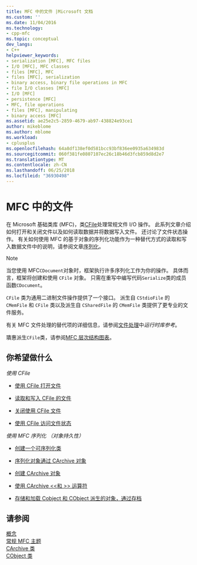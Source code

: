 ```yaml
---
title: MFC 中的文件 |Microsoft 文档
ms.custom: ''
ms.date: 11/04/2016
ms.technology:
- cpp-mfc
ms.topic: conceptual
dev_langs:
- C++
helpviewer_keywords:
- serialization [MFC], MFC files
- I/O [MFC], MFC classes
- files [MFC], MFC
- files [MFC], serialization
- binary access, binary file operations in MFC
- file I/O classes [MFC]
- I/O [MFC]
- persistence [MFC]
- MFC, file operations
- files [MFC], manipulating
- binary access [MFC]
ms.assetid: ae25e2c5-2859-4679-ab97-438824e93ce1
author: mikeblome
ms.author: mblome
ms.workload:
- cplusplus
ms.openlocfilehash: 64a8df138ef0d581bcc93bf836ee0935a634983d
ms.sourcegitcommit: 060f381fe0807107ec26c18b46d3fcb859d8d2e7
ms.translationtype: MT
ms.contentlocale: zh-CN
ms.lasthandoff: 06/25/2018
ms.locfileid: "36930498"
---
```

# <a name="files-in-mfc"></a>MFC 中的文件
在 Microsoft 基础类库 (MFC)，类[CFile](../mfc/reference/cfile-class.md)处理常规文件 I/O 操作。 此系列文章介绍如何打开和关闭文件以及如何读取数据并将数据写入文件。 还讨论了文件状态操作。 有关如何使用 MFC 的基于对象的序列化功能作为一种替代方式的读取和写入数据文件中的说明，请参阅文章[序列化](../mfc/serialization-in-mfc.md)。  
  
> [!NOTE]
>  当您使用 MFC`CDocument`对象时，框架执行许多序列化工作为你的操作。 具体而言，框架将创建和使用 `CFile` 对象。 只需在重写中编写代码`Serialize`类的成员函数`CDocument`。  
  
 `CFile` 类为通用二进制文件操作提供了一个接口。 派生自 `CStdioFile` 的 `CMemFile` 和 `CFile` 类以及派生自 `CSharedFile` 的 `CMemFile` 类提供了更专业的文件服务。  
  
 有关 MFC 文件处理的替代项的详细信息，请参阅[文件处理](../c-runtime-library/file-handling.md)中*运行时库参考*。  
  
 璝惠派生`CFile`类，请参阅[MFC 层次结构图表](../mfc/hierarchy-chart.md)。  
  
## <a name="what-do-you-want-to-do"></a>你希望做什么  
 *使用 CFile*  
  
-   [使用 CFile 打开文件](../mfc/opening-files.md)  
  
-   [读取和写入 CFile 的文件](../mfc/reading-and-writing-files.md)  
  
-   [关闭使用 CFile 文件](../mfc/closing-files.md)  
  
-   [使用 CFile 访问文件状态](../mfc/accessing-file-status.md)  
  
 *使用 MFC 序列化 （对象持久性）*  
  
-   [创建一个可序列化类](../mfc/serialization-making-a-serializable-class.md)  
  
-   [序列化对象通过 CArchive 对象](../mfc/serialization-serializing-an-object.md)  
  
-   [创建 CArchive 对象](../mfc/two-ways-to-create-a-carchive-object.md)  
  
-   [使用 CArchive <\<和 >> 运算符](../mfc/using-the-carchive-output-and-input-operators.md)  
  
-   [存储和加载 Cobject 和 CObject 派生的对象，通过存档](../mfc/storing-and-loading-cobjects-via-an-archive.md)  
  
## <a name="see-also"></a>请参阅  
 [概念](../mfc/mfc-concepts.md)   
 [常规 MFC 主题](../mfc/general-mfc-topics.md)   
 [CArchive 类](../mfc/reference/carchive-class.md)   
 [CObject 类](../mfc/reference/cobject-class.md)
